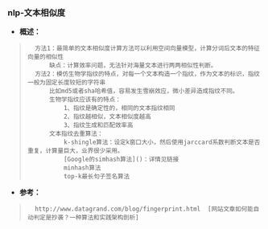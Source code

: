 ### nlp-文本相似度
- **概述：**
>       方法1：最简单的文本相似度计算方法可以利用空间向量模型，计算分词后文本的特征向量的相似性
>           缺点：计算效率问题，无法针对海量文本进行两两相似性判断。
>       方法2：模仿生物学指纹的特点，对每一个文本构造一个指纹，作为文本的标识，指纹一般为固定长度较短的字符串
>           比如md5或者sha哈希值，容易发生雪崩效应，微小差异造成指纹不同。
>           生物学指纹应该有的特点：
>               1、指纹是确定性的，相同的文本指纹相同
>               2、指纹越相似，文本相似度越高
>               3、指纹生成和匹配效率高
>           文本指纹去重算法：
>               k-shingle算法：设定k窗口大小，然后使用jarccard系数判断文本是否重复，计算量巨大，业界很少采用。
>               [Google的simhash算法]()：详情见链接
>               minhash算法
>               top-k最长句子签名算法
>
>
>
>
>
>
>
>
>
>
>
>
>
>
>
>

- **参考：**
>       http://www.datagrand.com/blog/fingerprint.html  [网站文章如何能自动判定是抄袭？一种算法和实践架构剖析]
>
>
>
>
>
>
>
>
>
>
>
>
>
